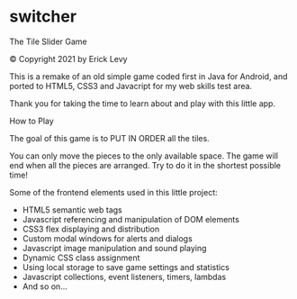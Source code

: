 # switcher

The Tile Slider Game

© Copyright 2021 by Erick Levy

This is a remake of an old simple game coded first in Java for Android, and ported to HTML5, CSS3 and Javacript for my web skills test area.

Thank you for taking the time to learn about and play with this little app.

How to Play

The goal of this game is to PUT IN ORDER all the tiles.

You can only move the pieces to the only available space.
The game will end when all the pieces are arranged.
Try to do it in the shortest possible time!

Some of the frontend elements used in this little project:
* HTML5 semantic web tags
* Javascript referencing and manipulation of DOM elements
* CSS3 flex displaying and distribution
* Custom modal windows for alerts and dialogs
* Javascript image manipulation and sound playing
* Dynamic CSS class assignment
* Using local storage to save game settings and statistics
* Javascript collections, event listeners, timers, lambdas
* And so on...
